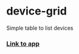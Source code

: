 # device-grid

Simple table to list devices

### [Link to app](https://narensulegai.github.io/device-grid)

